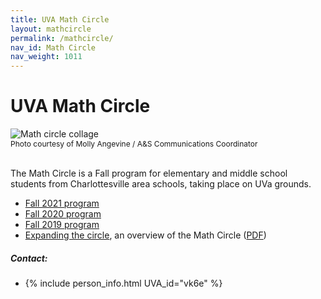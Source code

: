 ```yaml
---
title: UVA Math Circle
layout: mathcircle
permalink: /mathcircle/
nav_id: Math Circle
nav_weight: 1011
---
```


# UVA Math Circle

<img src="{{site.url}}/img/MathCircle-collage.jpg" style="max-width:100%" class="mt-3" alt="Math circle collage">

<div style="font-size: 12px">Photo courtesy of Molly Angevine / A&S Communications Coordinator</div>

<br>

The Math Circle is a Fall program for elementary and middle school students from Charlottesville area schools, taking place on UVa grounds.

- [Fall 2021 program](https://uva.theopenscholar.com/slava-krushkal/math-circle)
- [Fall 2020 program](https://uva.theopenscholar.com/slava-krushkal/fall-2020-program)
- [Fall 2019 program](https://uva.theopenscholar.com/slava-krushkal/fall-2019-program)
- [Expanding the circle](http://as.virginia.edu/ampersand/expanding-circle), an overview of the Math Circle (<a href="MathCircle_article.pdf">PDF</a>)


##### Contact:
- {% include person_info.html UVA_id="vk6e" %}